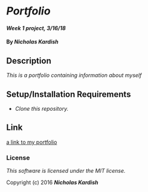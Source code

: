 # _Portfolio_

#### _Week 1 project, 3/16/18_

#### By _**Nicholas Kardish**_

## Description

_This is a portfolio containing information about myself_

## Setup/Installation Requirements

* _Clone this repository._

## Link

[a link to my portfolio](https://kardish515.github.io/Portfolio)

### License

*This software is licensed under the MIT license.*

Copyright (c) 2016 **_Nicholas Kardish_**
